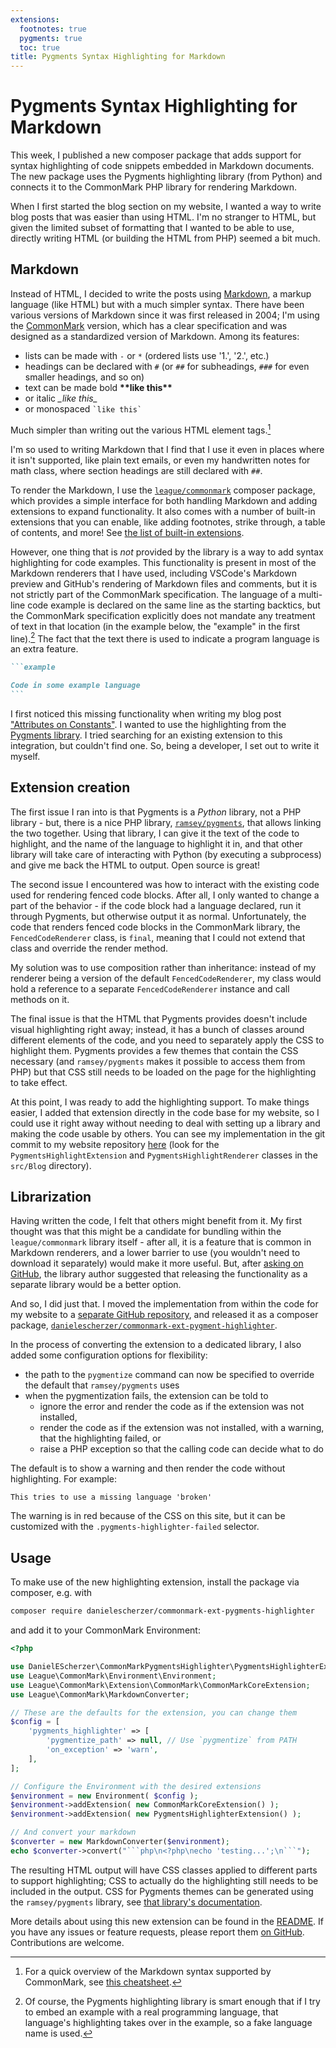 ```yaml
---
extensions:
  footnotes: true
  pygments: true
  toc: true
title: Pygments Syntax Highlighting for Markdown
---
```


# Pygments Syntax Highlighting for Markdown

This week, I published a new composer package that adds support for syntax
highlighting of code snippets embedded in Markdown documents. The new package
uses the Pygments highlighting library (from Python) and connects it to the
CommonMark PHP library for rendering Markdown.

When I first started the blog section on my website, I wanted a way to write
blog posts that was easier than using HTML. I'm no stranger to HTML, but given
the limited subset of formatting that I wanted to be able to use, directly
writing HTML (or building the HTML from PHP) seemed a bit much.

## Markdown

Instead of HTML, I decided to write the posts using [Markdown][markdown-site],
a markup language (like HTML) but with a much simpler syntax. There have been
various versions of Markdown since it was first released in 2004; I'm using the
[CommonMark][commonmark] version, which has a clear specification and was
designed as a standardized version of Markdown. Among its features:

- lists can be made with `-` or `*` (ordered lists use '1.', '2.', etc.)
- headings can be declared with `#` (or `##` for subheadings, `###` for even
smaller headings, and so on)
- text can be made bold **\*\*like this\*\***
- or italic _\_like this\__
- or monospaced `` `like this` ``

Much simpler than writing out the various HTML element tags.[^1]

I'm so used to writing Markdown that I find that I use it even in places where
it isn't supported, like plain text emails, or even my handwritten notes for
math class, where section headings are still declared with `##`.

To render the Markdown, I use the [`league/commonmark`][league] composer
package, which provides a simple interface for both handling Markdown and adding
extensions to expand functionality. It also comes with a number of built-in
extensions that you can enable, like adding footnotes, strike through, a table
of contents, and more! See [the list of built-in extensions][ext-list].

However, one thing that is _not_ provided by the library is a way to add syntax
highlighting for code examples. This functionality is present in most of the
Markdown renderers that I have used, including VSCode's Markdown preview and
GitHub's rendering of Markdown files and comments, but it is not strictly part
of the CommonMark specification. The language of a multi-line code example is
declared on the same line as the starting backtics, but the CommonMark
specification explicitly does not mandate any treatment of text in that
location (in the example below, the "example" in the first line).[^2]
The fact that the text there is used to indicate a program language is an
extra feature.

````markdown
```example

Code in some example language
```
````

I first noticed this missing functionality when writing my blog post
["Attributes on Constants"][blog-attribs-on-constants]. I wanted to use the
highlighting from the [Pygments library][pygments]. I tried searching for an
existing extension to this integration, but couldn't find one. So, being a
developer, I set out to write it myself.

## Extension creation

The first issue I ran into is that Pygments is a _Python_ library, not a PHP
library - but, there is a nice PHP library, [`ramsey/pygments`][ramsey-lib],
that allows linking the two together. Using that library, I can give it the
text of the code to highlight, and the name of the language to highlight it in,
and that other library will take care of interacting with Python (by executing a
subprocess) and give me back the HTML to output. Open source is great!

The second issue I encountered was how to interact with the existing code used
for rendering fenced code blocks. After all, I only wanted to change a part
of the behavior - if the code block had a language declared, run it through
Pygments, but otherwise output it as normal. Unfortunately, the code that
renders fenced code blocks in the CommonMark library, the `FencedCodeRenderer`
class, is `final`, meaning that I could not extend that class and override the
render method.

My solution was to use composition rather than inheritance: instead of my
renderer being a version of the default `FencedCodeRenderer`, my class would
hold a reference to a separate `FencedCodeRenderer` instance and call methods
on it.

The final issue is that the HTML that Pygments provides doesn't include visual
highlighting right away; instead, it has a bunch of classes around different
elements of the code, and you need to separately apply the CSS to highlight
them. Pygments provides a few themes that contain the CSS necessary (and
`ramsey/pygments` makes it possible to access them from PHP) but that CSS still
needs to be loaded on the page for the highlighting to take effect.

At this point, I was ready to add the highlighting support. To make things
easier, I added that extension directly in the code base for my website, so I
could use it right away without needing to deal with setting up a library and
making the code usable by others. You can see my implementation in the git
commit to my website repository [here][orig-impl-commit] (look for the
`PygmentsHighlightExtension` and `PygmentsHighlightRenderer` classes in the
`src/Blog` directory).

## Librarization

Having written the code, I felt that others might benefit from it. My first
thought was that this might be a candidate for bundling within the
`league/commonmark` library itself - after all, it is a feature that is common
in Markdown renderers, and a lower barrier to use (you wouldn't need to
download it separately) would make it more useful. But, after
[asking on GitHub][gh-issue-1073], the library author suggested that releasing
the functionality as a separate library would be a better option.

And so, I did just that. I moved the implementation from within the code for
my website to a [separate GitHub repository][gh-repo], and released it as a
composer package,
[`danielescherzer/commonmark-ext-pygment-highlighter`][composer-package].

In the process of converting the extension to a dedicated library, I also added
some configuration options for flexibility:

- the path to the `pygmentize` command can now be specified to override the
default that `ramsey/pygments` uses
- when the pygmentization fails, the extension can be told to
	- ignore the error and render the code as if the extension was not
	installed,
	- render the code as if the extension was not installed, with a warning,
	that the highlighting failed, or
	- raise a PHP exception so that the calling code can decide what to do

The default is to show a warning and then render the code without highlighting.
For example:

```broken
This tries to use a missing language 'broken'
```

The warning is in red because of the CSS on this site, but it can be customized
with the `.pygments-highlighter-failed` selector.

## Usage

To make use of the new highlighting extension, install the package via composer,
e.g. with
```bash
composer require danielescherzer/commonmark-ext-pygments-highlighter
```

and add it to your CommonMark Environment:

```php
<?php

use DanielEScherzer\CommonMarkPygmentsHighlighter\PygmentsHighlighterExtension;
use League\CommonMark\Environment\Environment;
use League\CommonMark\Extension\CommonMark\CommonMarkCoreExtension;
use League\CommonMark\MarkdownConverter;

// These are the defaults for the extension, you can change them
$config = [
    'pygments_highlighter' => [
        'pygmentize_path' => null, // Use `pygmentize` from PATH
        'on_exception' => 'warn',
    ],
];

// Configure the Environment with the desired extensions
$environment = new Environment( $config );
$environment->addExtension( new CommonMarkCoreExtension() );
$environment->addExtension( new PygmentsHighlighterExtension() );

// And convert your markdown
$converter = new MarkdownConverter($environment);
echo $converter->convert("```php\n<?php\necho 'testing...';\n```");
```

The resulting HTML output will have CSS classes applied to different parts to
support highlighting; CSS to actually do the highlighting still needs to be
included in the output. CSS for Pygments themes can be generated using the
`ramsey/pygments` library, see [that library's documentation][rp-readme].

More details about using this new extension can be found in the
[README][gh-readme]. If you have any issues or feature requests, please report
them [on GitHub][gh-repo]. Contributions are welcome.

[^1]: For a quick overview of the Markdown syntax supported by
CommonMark, see [this cheatsheet][cheatsheet].

[^2]: Of course, the Pygments highlighting library is smart enough that
if I try to embed an example with a real programming language, that language's
highlighting takes over in the example, so a fake language name is used.

[markdown-site]: https://daringfireball.net/projects/markdown/
[league]: https://packagist.org/packages/league/commonmark
[ext-list]: https://commonmark.thephpleague.com/2.7/extensions/overview/
[blog-attribs-on-constants]: /Blog/20250429-attributes-on-constants
[pygments]: https://pygments.org/
[ramsey-lib]: https://packagist.org/packages/ramsey/pygments
[orig-impl-commit]: https://github.com/DanielEScherzer/website-content/commit/d161dbf17d90f41be60c4aab9ba83d01f7aa609a
[gh-issue-1073]: https://github.com/thephpleague/commonmark/issues/1073
[gh-repo]: https://github.com/DanielEScherzer/commonmark-ext-pygments-highlighter
[gh-readme]: https://github.com/DanielEScherzer/commonmark-ext-pygments-highlighter/blob/main/README.md
[rp-readme]: https://github.com/ramsey/pygments/blob/main/README.md
[composer-package]: https://packagist.org/packages/danielescherzer/commonmark-ext-pygments-highlighter
[commonmark]: https://commonmark.org/
[cheatsheet]: https://commonmark.org/help/
